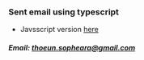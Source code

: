 
### Sent email using typescript

- Javsscript version [here](https://github.com/thoeunsopheara/node_send_email)

##### Email: thoeun.sopheara@gmail.com
